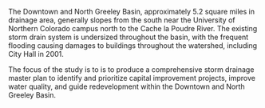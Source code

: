The Downtown and North Greeley Basin, approximately 5.2 square miles in drainage area, generally slopes from the south near the University of Northern Colorado campus north to the Cache la Poudre River.  The existing storm drain system is undersized throughout the basin, with the frequent flooding causing damages to buildings throughout the watershed, including City Hall in 2001.   

The focus of the study is to is to produce a comprehensive storm drainage master plan to identify and prioritize capital improvement projects, improve water quality, and guide redevelopment within the Downtown and North Greeley Basin.